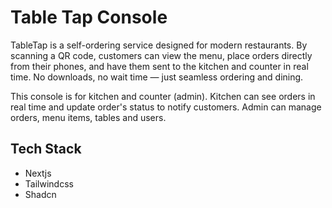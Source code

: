 # Table Tap Console

TableTap is a self-ordering service designed for modern restaurants. By scanning a QR code, customers can view the menu, place orders directly from their phones, and have them sent to the kitchen and counter in real time. No downloads, no wait time — just seamless ordering and dining.

This console is for kitchen and counter (admin). Kitchen can see orders in real time and update order's status to notify customers. Admin can manage orders, menu items, tables and users. 

## Tech Stack
- Nextjs
- Tailwindcss
- Shadcn
